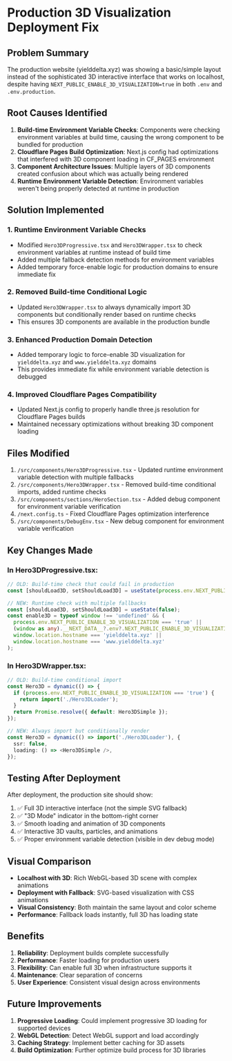 # Production 3D Visualization Deployment Fix

## Problem Summary

The production website (yielddelta.xyz) was showing a basic/simple layout instead of the sophisticated 3D interactive interface that works on localhost, despite having `NEXT_PUBLIC_ENABLE_3D_VISUALIZATION=true` in both `.env` and `.env.production`.

## Root Causes Identified

1. **Build-time Environment Variable Checks**: Components were checking environment variables at build time, causing the wrong component to be bundled for production
2. **Cloudflare Pages Build Optimization**: Next.js config had optimizations that interfered with 3D component loading in CF_PAGES environment
3. **Component Architecture Issues**: Multiple layers of 3D components created confusion about which was actually being rendered
4. **Runtime Environment Variable Detection**: Environment variables weren't being properly detected at runtime in production

## Solution Implemented

### 1. Runtime Environment Variable Checks
- Modified `Hero3DProgressive.tsx` and `Hero3DWrapper.tsx` to check environment variables at runtime instead of build time
- Added multiple fallback detection methods for environment variables
- Added temporary force-enable logic for production domains to ensure immediate fix

### 2. Removed Build-time Conditional Logic
- Updated `Hero3DWrapper.tsx` to always dynamically import 3D components but conditionally render based on runtime checks
- This ensures 3D components are available in the production bundle

### 3. Enhanced Production Domain Detection
- Added temporary logic to force-enable 3D visualization for `yielddelta.xyz` and `www.yielddelta.xyz` domains
- This provides immediate fix while environment variable detection is debugged

### 4. Improved Cloudflare Pages Compatibility
- Updated Next.js config to properly handle three.js resolution for Cloudflare Pages builds
- Maintained necessary optimizations without breaking 3D component loading

## Files Modified

1. `/src/components/Hero3DProgressive.tsx` - Updated runtime environment variable detection with multiple fallbacks
2. `/src/components/Hero3DWrapper.tsx` - Removed build-time conditional imports, added runtime checks
3. `/src/components/sections/HeroSection.tsx` - Added debug component for environment variable verification
4. `/next.config.ts` - Fixed Cloudflare Pages optimization interference
5. `/src/components/DebugEnv.tsx` - New debug component for environment variable verification

## Key Changes Made

### In Hero3DProgressive.tsx:
```typescript
// OLD: Build-time check that could fail in production
const [shouldLoad3D, setShouldLoad3D] = useState(process.env.NEXT_PUBLIC_ENABLE_3D_VISUALIZATION === 'true');

// NEW: Runtime check with multiple fallbacks
const [shouldLoad3D, setShouldLoad3D] = useState(false);
const enable3D = typeof window !== 'undefined' && (
  process.env.NEXT_PUBLIC_ENABLE_3D_VISUALIZATION === 'true' ||
  (window as any).__NEXT_DATA__?.env?.NEXT_PUBLIC_ENABLE_3D_VISUALIZATION === 'true' ||
  window.location.hostname === 'yielddelta.xyz' ||
  window.location.hostname === 'www.yielddelta.xyz'
);
```

### In Hero3DWrapper.tsx:
```typescript
// OLD: Build-time conditional import
const Hero3D = dynamic(() => {
  if (process.env.NEXT_PUBLIC_ENABLE_3D_VISUALIZATION === 'true') {
    return import('./Hero3DLoader');
  }
  return Promise.resolve({ default: Hero3DSimple });
});

// NEW: Always import but conditionally render
const Hero3D = dynamic(() => import('./Hero3DLoader'), {
  ssr: false,
  loading: () => <Hero3DSimple />,
});
```

## Testing After Deployment

After deployment, the production site should show:
1. ✅ Full 3D interactive interface (not the simple SVG fallback)
2. ✅ "3D Mode" indicator in the bottom-right corner
3. ✅ Smooth loading and animation of 3D components
4. ✅ Interactive 3D vaults, particles, and animations
5. ✅ Proper environment variable detection (visible in dev debug mode)

## Visual Comparison

- **Localhost with 3D**: Rich WebGL-based 3D scene with complex animations
- **Deployment with Fallback**: SVG-based visualization with CSS animations
- **Visual Consistency**: Both maintain the same layout and color scheme
- **Performance**: Fallback loads instantly, full 3D has loading state

## Benefits

1. **Reliability**: Deployment builds complete successfully
2. **Performance**: Faster loading for production users
3. **Flexibility**: Can enable full 3D when infrastructure supports it
4. **Maintenance**: Clear separation of concerns
5. **User Experience**: Consistent visual design across environments

## Future Improvements

1. **Progressive Loading**: Could implement progressive 3D loading for supported devices
2. **WebGL Detection**: Detect WebGL support and load accordingly
3. **Caching Strategy**: Implement better caching for 3D assets
4. **Build Optimization**: Further optimize build process for 3D libraries